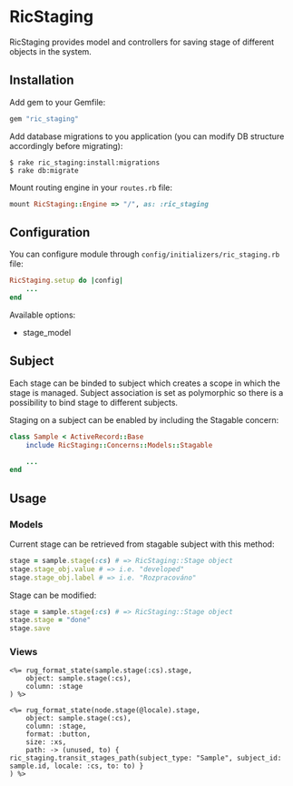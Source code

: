 # RicStaging

RicStaging provides model and controllers for saving stage of different objects in the system.

## Installation

Add gem to your Gemfile:

```ruby
gem "ric_staging"
```

Add database migrations to you application (you can modify DB structure accordingly before migrating):

    $ rake ric_staging:install:migrations
    $ rake db:migrate

Mount routing engine in your `routes.rb` file:

```ruby
mount RicStaging::Engine => "/", as: :ric_staging
```

## Configuration

You can configure module through `config/initializers/ric_staging.rb` file:

```ruby
RicStaging.setup do |config|
    ...
end
```

Available options:

- stage_model

## Subject

Each stage can be binded to subject which creates a scope in which the stage is managed. Subject association is set as polymorphic so there is a possibility to bind stage to different subjects.

Staging on a subject can be enabled by including the Stagable concern:

```ruby
class Sample < ActiveRecord::Base
    include RicStaging::Concerns::Models::Stagable

    ...
end
```

## Usage

### Models

Current stage can be retrieved from stagable subject with this method:

```ruby
stage = sample.stage(:cs) # => RicStaging::Stage object
stage.stage_obj.value # => i.e. "developed"
stage.stage_obj.label # => i.e. "Rozpracováno"
```

Stage can be modified:

```ruby
stage = sample.stage(:cs) # => RicStaging::Stage object
stage.stage = "done"
stage.save
```

### Views

```erb
<%= rug_format_state(sample.stage(:cs).stage, 
    object: sample.stage(:cs), 
    column: :stage
) %>
```

```erb
<%= rug_format_state(node.stage(@locale).stage, 
    object: sample.stage(:cs), 
    column: :stage,
    format: :button,
    size: :xs,
    path: -> (unused, to) { ric_staging.transit_stages_path(subject_type: "Sample", subject_id: sample.id, locale: :cs, to: to) }
) %>
```
